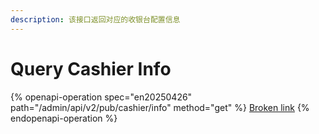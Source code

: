 ```yaml
---
description: 该接口返回对应的收银台配置信息
---
```


# Query Cashier Info

{% openapi-operation spec="en20250426" path="/admin/api/v2/pub/cashier/info" method="get" %}
[Broken link](broken-reference)
{% endopenapi-operation %}
